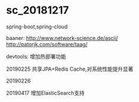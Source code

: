 # sc_20181217
spring-boot,spring-cloud

baaner:
http://www.network-science.de/ascii/
http://patorjk.com/software/taag/

devtools:
增加热部署功能

20190225
共享JPA+Redis Cache,对系统性能提升显著

20190226

20190417 
增加ElasticSearch支持



